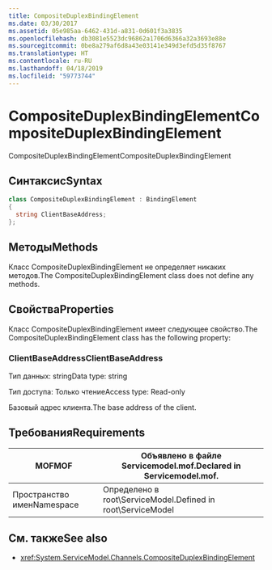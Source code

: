 ```yaml
---
title: CompositeDuplexBindingElement
ms.date: 03/30/2017
ms.assetid: 05e985aa-6462-431d-a831-0d601f3a3835
ms.openlocfilehash: db3081e5523dc96862a1706d6366a32a3693e88e
ms.sourcegitcommit: 0be8a279af6d8a43e03141e349d3efd5d35f8767
ms.translationtype: HT
ms.contentlocale: ru-RU
ms.lasthandoff: 04/18/2019
ms.locfileid: "59773744"
---
```

# <a name="compositeduplexbindingelement"></a><span data-ttu-id="06c1f-102">CompositeDuplexBindingElement</span><span class="sxs-lookup"><span data-stu-id="06c1f-102">CompositeDuplexBindingElement</span></span>
<span data-ttu-id="06c1f-103">CompositeDuplexBindingElement</span><span class="sxs-lookup"><span data-stu-id="06c1f-103">CompositeDuplexBindingElement</span></span>  
  
## <a name="syntax"></a><span data-ttu-id="06c1f-104">Синтаксис</span><span class="sxs-lookup"><span data-stu-id="06c1f-104">Syntax</span></span>  
  
```csharp
class CompositeDuplexBindingElement : BindingElement  
{  
  string ClientBaseAddress;  
};  
```  
  
## <a name="methods"></a><span data-ttu-id="06c1f-105">Методы</span><span class="sxs-lookup"><span data-stu-id="06c1f-105">Methods</span></span>  
 <span data-ttu-id="06c1f-106">Класс CompositeDuplexBindingElement не определяет никаких методов.</span><span class="sxs-lookup"><span data-stu-id="06c1f-106">The CompositeDuplexBindingElement class does not define any methods.</span></span>  
  
## <a name="properties"></a><span data-ttu-id="06c1f-107">Свойства</span><span class="sxs-lookup"><span data-stu-id="06c1f-107">Properties</span></span>  
 <span data-ttu-id="06c1f-108">Класс CompositeDuplexBindingElement имеет следующее свойство.</span><span class="sxs-lookup"><span data-stu-id="06c1f-108">The CompositeDuplexBindingElement class has the following property:</span></span>  
  
### <a name="clientbaseaddress"></a><span data-ttu-id="06c1f-109">ClientBaseAddress</span><span class="sxs-lookup"><span data-stu-id="06c1f-109">ClientBaseAddress</span></span>  
 <span data-ttu-id="06c1f-110">Тип данных: string</span><span class="sxs-lookup"><span data-stu-id="06c1f-110">Data type: string</span></span>  
  
 <span data-ttu-id="06c1f-111">Тип доступа: Только чтение</span><span class="sxs-lookup"><span data-stu-id="06c1f-111">Access type: Read-only</span></span>  
  
 <span data-ttu-id="06c1f-112">Базовый адрес клиента.</span><span class="sxs-lookup"><span data-stu-id="06c1f-112">The base address of the client.</span></span>  
  
## <a name="requirements"></a><span data-ttu-id="06c1f-113">Требования</span><span class="sxs-lookup"><span data-stu-id="06c1f-113">Requirements</span></span>  
  
|<span data-ttu-id="06c1f-114">MOF</span><span class="sxs-lookup"><span data-stu-id="06c1f-114">MOF</span></span>|<span data-ttu-id="06c1f-115">Объявлено в файле Servicemodel.mof.</span><span class="sxs-lookup"><span data-stu-id="06c1f-115">Declared in Servicemodel.mof.</span></span>|  
|---------|-----------------------------------|  
|<span data-ttu-id="06c1f-116">Пространство имен</span><span class="sxs-lookup"><span data-stu-id="06c1f-116">Namespace</span></span>|<span data-ttu-id="06c1f-117">Определено в root\ServiceModel.</span><span class="sxs-lookup"><span data-stu-id="06c1f-117">Defined in root\ServiceModel</span></span>|  
  
## <a name="see-also"></a><span data-ttu-id="06c1f-118">См. также</span><span class="sxs-lookup"><span data-stu-id="06c1f-118">See also</span></span>

- <xref:System.ServiceModel.Channels.CompositeDuplexBindingElement>
